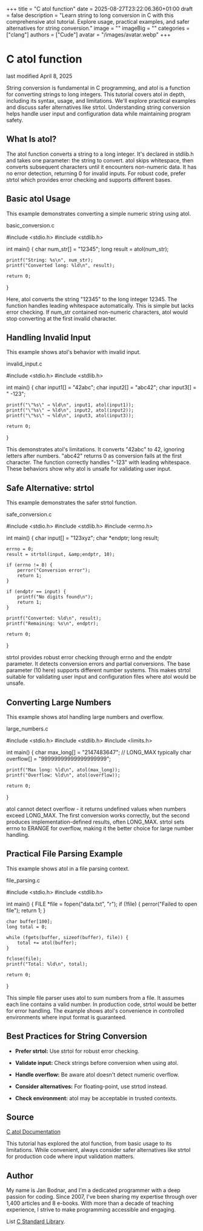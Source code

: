 +++
title = "C atol function"
date = 2025-08-27T23:22:06.360+01:00
draft = false
description = "Learn string to long conversion in C with this
comprehensive atol tutorial. Explore usage, practical examples, and safer
alternatives for string conversion."
image = ""
imageBig = ""
categories = ["clang"]
authors = ["Cude"]
avatar = "/images/avatar.webp"
+++

# C atol function

last modified April 8, 2025

String conversion is fundamental in C programming, and atol is a
function for converting strings to long integers. This tutorial covers
atol in depth, including its syntax, usage, and limitations.
We'll explore practical examples and discuss safer alternatives like
strtol. Understanding string conversion helps handle user input
and configuration data while maintaining program safety.

## What Is atol?

The atol function converts a string to a long integer. It's declared
in stdlib.h and takes one parameter: the string to convert.
atol skips whitespace, then converts subsequent characters until
it encounters non-numeric data. It has no error detection, returning 0 for
invalid inputs. For robust code, prefer strtol which provides
error checking and supports different bases.

## Basic atol Usage

This example demonstrates converting a simple numeric string using
atol.

basic_conversion.c
  

#include &lt;stdio.h&gt;
#include &lt;stdlib.h&gt;

int main() {
    char num_str[] = "12345";
    long result = atol(num_str);

    printf("String: %s\n", num_str);
    printf("Converted long: %ld\n", result);

    return 0;
}

Here, atol converts the string "12345" to the long integer 12345.
The function handles leading whitespace automatically. This is simple but lacks
error checking. If num_str contained non-numeric characters,
atol would stop converting at the first invalid character.

## Handling Invalid Input

This example shows atol's behavior with invalid input.

invalid_input.c
  

#include &lt;stdio.h&gt;
#include &lt;stdlib.h&gt;

int main() {
    char input1[] = "42abc";
    char input2[] = "abc42";
    char input3[] = "   -123";

    printf("\"%s\" → %ld\n", input1, atol(input1));
    printf("\"%s\" → %ld\n", input2, atol(input2));
    printf("\"%s\" → %ld\n", input3, atol(input3));

    return 0;
}

This demonstrates atol's limitations. It converts "42abc" to 42,
ignoring letters after numbers. "abc42" returns 0 as conversion fails at the
first character. The function correctly handles "-123" with leading whitespace.
These behaviors show why atol is unsafe for validating user input.

## Safe Alternative: strtol

This example demonstrates the safer strtol function.

safe_conversion.c
  

#include &lt;stdio.h&gt;
#include &lt;stdlib.h&gt;
#include &lt;errno.h&gt;

int main() {
    char input[] = "123xyz";
    char *endptr;
    long result;

    errno = 0;
    result = strtol(input, &amp;endptr, 10);

    if (errno != 0) {
        perror("Conversion error");
        return 1;
    }

    if (endptr == input) {
        printf("No digits found\n");
        return 1;
    }

    printf("Converted: %ld\n", result);
    printf("Remaining: %s\n", endptr);

    return 0;
}

strtol provides robust error checking through errno and
the endptr parameter. It detects conversion errors and partial
conversions. The base parameter (10 here) supports different number systems.
This makes strtol suitable for validating user input and
configuration files where atol would be unsafe.

## Converting Large Numbers

This example shows atol handling large numbers and overflow.

large_numbers.c
  

#include &lt;stdio.h&gt;
#include &lt;stdlib.h&gt;
#include &lt;limits.h&gt;

int main() {
    char max_long[] = "2147483647";   // LONG_MAX typically
    char overflow[] = "99999999999999999999";

    printf("Max long: %ld\n", atol(max_long));
    printf("Overflow: %ld\n", atol(overflow));

    return 0;
}

atol cannot detect overflow - it returns undefined values when
numbers exceed LONG_MAX. The first conversion works correctly,
but the second produces implementation-defined results, often LONG_MAX.
strtol sets errno to ERANGE for overflow,
making it the better choice for large number handling.

## Practical File Parsing Example

This example shows atol in a file parsing context.

file_parsing.c
  

#include &lt;stdio.h&gt;
#include &lt;stdlib.h&gt;

int main() {
    FILE *file = fopen("data.txt", "r");
    if (!file) {
        perror("Failed to open file");
        return 1;
    }

    char buffer[100];
    long total = 0;

    while (fgets(buffer, sizeof(buffer), file)) {
        total += atol(buffer);
    }

    fclose(file);
    printf("Total: %ld\n", total);

    return 0;
}

This simple file parser uses atol to sum numbers from a file.
It assumes each line contains a valid number. In production code,
strtol would be better for error handling. The example shows
atol's convenience in controlled environments where input
format is guaranteed.

## Best Practices for String Conversion

- **Prefer strtol:** Use strtol for robust error checking.

- **Validate input:** Check strings before conversion when using atol.

- **Handle overflow:** Be aware atol doesn't detect numeric overflow.

- **Consider alternatives:** For floating-point, use strtod instead.

- **Check environment:** atol may be acceptable in trusted contexts.

## Source

[C atol Documentation](https://en.cppreference.com/w/c/string/byte/atol)

This tutorial has explored the atol function, from basic usage to
its limitations. While convenient, always consider safer alternatives like
strtol for production code where input validation matters.

## Author

My name is Jan Bodnar, and I'm a dedicated programmer with a deep passion for
coding. Since 2007, I've been sharing my expertise through over 1,400 articles
and 8 e-books. With more than a decade of teaching experience, I strive to make
programming accessible and engaging.

List [C Standard Library](/all/#clang-std).